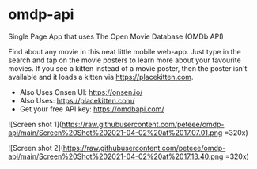 # omdp-api
Single Page App that uses The Open Movie Database (OMDb API)

Find about any movie in this neat little mobile web-app. Just type in the search and tap on the movie posters to learn more about your favourite movies.
If you see a kitten instead of a movie poster, then the poster isn't available and it loads a kitten via https://placekitten.com.

- Also Uses Onsen UI: https://onsen.io/
- Also Uses: https://placekitten.com/
- Get your free API key: https://omdbapi.com/

![Screen shot 1](https://raw.githubusercontent.com/peteee/omdp-api/main/Screen%20Shot%202021-04-02%20at%2017.07.01.png =320x)

![Screen shot 2](https://raw.githubusercontent.com/peteee/omdp-api/main/Screen%20Shot%202021-04-02%20at%2017.13.40.png =320x)





